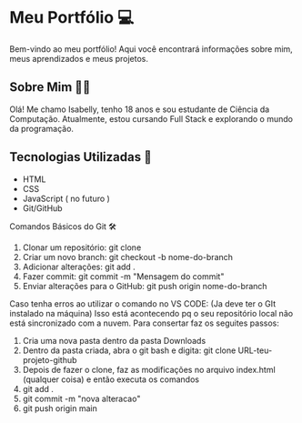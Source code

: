 # Meu Portfólio 💻

Bem-vindo ao meu portfólio! Aqui você encontrará informações sobre mim, meus aprendizados e meus projetos.

## Sobre Mim 🙋‍♀️
Olá! Me chamo Isabelly, tenho 18 anos e sou estudante de Ciência da Computação. Atualmente, estou cursando Full Stack e explorando o mundo da programação.

## Tecnologias Utilizadas 🚀
- HTML
- CSS
- JavaScript ( no futuro )
- Git/GitHub

Comandos Básicos do Git 🛠️

 1. Clonar um repositório:
   git clone <url-do-repositorio>
 2. Criar um novo branch:
   git checkout -b nome-do-branch
 3. Adicionar alterações:
   git add .
 4. Fazer commit:
   git commit -m "Mensagem do commit"
 5. Enviar alterações para o GitHub:
   git push origin nome-do-branch

Caso tenha erros ao utilizar o comando no VS CODE:
(Ja deve ter o GIt instalado na máquina)
 Isso está acontecendo pq o seu repositório local não está sincronizado com a nuvem. 
 Para consertar faz os seguites passos:
1. Cria uma nova pasta dentro da pasta Downloads 
2. Dentro da pasta criada, abra o git bash e digita: git clone URL-teu-projeto-github
3. Depois de fazer o clone, faz as modificações no arquivo index.html (qualquer coisa) e então executa os comandos
4. git add .
5. git commit -m "nova alteracao"
6. git push origin main






  



   
   


